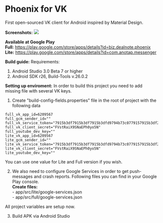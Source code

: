 # Phoenix for VK
First open-sourced VK client for Android inspired by Material Design.

<b>Screenshots:</b>
<img src="Screenshots.jpg"/>

<b>Available at Google Play</b><br>
  <b>Full:</b> https://play.google.com/store/apps/details?id=biz.dealnote.phoenix <br>
  <b>Lite:</b> https://play.google.com/store/apps/details?id=com.anotap.messenger

<b>Build guide:</b>
Requirements:
  1) Android Studio 3.0 Beta 7 or higher
  2) Android SDK r26, Build-Tools v.26.0.2
  
<b>Setting up enviroment:</b>
In order to build this project you need to add missing file with several VK keys.

  1) Create "build-config-fields.properties" file in the root of project with the following data

```
full_vk_app_id=6209567
full_gcm_sender_id=""
full_vk_service_token="7915b3df7915b3df7915b3dfd9794b73c0779157915b3df20c283430d77571be482c8b3"
full_vk_client_secret="FVstRaiX9SNaEPh0yo5N"
full_youtube_dev_key=""
lite_vk_app_id=6209567
lite_gcm_sender_id=""
lite_vk_service_token="7915b3df7915b3df7915b3dfd9794b73c0779157915b3df20c283430d77571be482c8b3"
lite_vk_client_secret="FVstRaiX9SNaEPh0yo5N"
lite_youtube_dev_key=""
```

You can use one value for Lite and Full version if you wish.

  2) We also need to configure Google Services in order to get push-messages and crash reports. Following files you can find in your Google Play console.<br>
  <b>Create files:</b><br>
    - app/src/lite/google-services.json <br>
    - app/src/full/google-services.json

  All project variables are setup now.

  3) Build APK via Android Studio
